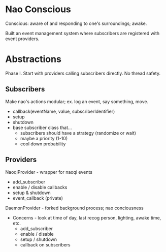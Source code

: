 # Nao Conscious
Conscious: aware of and responding to one's surroundings; awake.

Built an event management system where subscribers are registered with event providers.


# Abstractions

Phase I. Start with providers calling subscribers directly. No thread safety.

## Subscribers

Make nao's actions modular; ex. log an event, say something, move.

* callback(eventName, value, subscriberIdentifier)
* setup
* shutdown
* base subscriber class that...
    * subscribers should have a strategy (randomize or wait)
    * maybe a priority (1-10)
    * cool down probability

## Providers

NaoqiProvider - wrapper for naoqi events
* add_subscriber
* enable / disable callbacks
* setup & shutdown
* event_callback (private)

DaemonProvider - forked background process; nao conciousness
* Concerns - look at time of day, last recog person, lighting, awake time, etc.
    * add_subscriber
    * enable / disable 
    * setup / shutdown
    * callback on subscribers